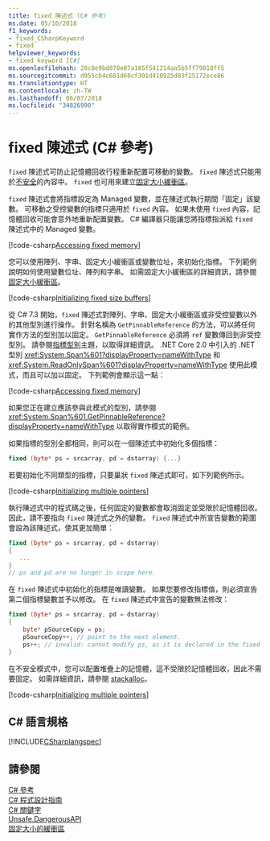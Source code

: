 ```yaml
---
title: fixed 陳述式 (C# 參考)
ms.date: 05/10/2018
f1_keywords:
- fixed_CSharpKeyword
- fixed
helpviewer_keywords:
- fixed keyword [C#]
ms.openlocfilehash: 28c8e9bd078e07a185f541214aa5b5ff79018ff5
ms.sourcegitcommit: d955cb4c681d68cf301d410925d83f25172ece86
ms.translationtype: HT
ms.contentlocale: zh-TW
ms.lasthandoff: 06/07/2018
ms.locfileid: "34826990"
---
```

# <a name="fixed-statement-c-reference"></a>fixed 陳述式 (C# 參考)

`fixed` 陳述式可防止記憶體回收行程重新配置可移動的變數。 `fixed` 陳述式只能用於[不安全](unsafe.md)的內容中。 `fixed` 也可用來建立[固定大小緩衝區](../../programming-guide/unsafe-code-pointers/fixed-size-buffers.md)。

`fixed` 陳述式會將指標設定為 Managed 變數，並在陳述式執行期間「固定」該變數。 可移動之受控變數的指標只適用於 `fixed` 內容。 如果未使用 `fixed` 內容，記憶體回收可能會意外地重新配置變數。 C# 編譯器只能讓您將指標指派給 `fixed` 陳述式中的 Managed 變數。

[!code-csharp[Accessing fixed memory](../../../../samples/snippets/csharp/keywords/FixedKeywordExamples.cs#1)]

您可以使用陣列、字串、固定大小緩衝區或變數位址，來初始化指標。 下列範例說明如何使用變數位址、陣列和字串。 如需固定大小緩衝區的詳細資訊，請參閱[固定大小緩衝區](../../programming-guide/unsafe-code-pointers/fixed-size-buffers.md)。

[!code-csharp[Initializing fixed size buffers](../../../../samples/snippets/csharp/keywords/FixedKeywordExamples.cs#2)]

從 C# 7.3 開始，`fixed` 陳述式對陣列、字串、固定大小緩衝區或非受控變數以外的其他型別進行操作。 針對名稱為 `GetPinnableReference` 的方法，可以將任何實作方法的型別加以固定。 `GetPinnableReference` 必須將 `ref` 變數傳回到非受控型別。 請參閱[指標型別](../../programming-guide/unsafe-code-pointers/pointer-types.md)主題，以取得詳細資訊。 .NET Core 2.0 中引入的 .NET 型別 <xref:System.Span%601?displayProperty=nameWithType> 和 <xref:System.ReadOnlySpan%601?displayProperty=nameWithType> 使用此模式，而且可以加以固定。 下列範例會顯示這一點：

[!code-csharp[Accessing fixed memory](../../../../samples/snippets/csharp/keywords/FixedKeywordExamples.cs#FixedSpan)]

如果您正在建立應該參與此模式的型別，請參閱 <xref:System.Span%601.GetPinnableReference?displayProperty=nameWithType> 以取得實作模式的範例。

如果指標的型別全都相同，則可以在一個陳述式中初始化多個指標：

```csharp
fixed (byte* ps = srcarray, pd = dstarray) {...}
```

若要初始化不同類型的指標，只要巢狀 `fixed` 陳述式即可，如下列範例所示。

[!code-csharp[Initializing multiple pointers](../../../../samples/snippets/csharp/keywords/FixedKeywordExamples.cs#3)]

執行陳述式中的程式碼之後，任何固定的變數都會取消固定並受限於記憶體回收。 因此，請不要指向 `fixed` 陳述式之外的變數。 `fixed` 陳述式中所宣告變數的範圍會設為該陳述式，使其更加簡單：

```csharp
fixed (byte* ps = srcarray, pd = dstarray)
{
   ...
}
// ps and pd are no longer in scope here.
```

在 `fixed` 陳述式中初始化的指標是唯讀變數。 如果您要修改指標值，則必須宣告第二個指標變數並予以修改。 在 `fixed` 陳述式中宣告的變數無法修改：

```csharp
fixed (byte* ps = srcarray, pd = dstarray)
{
    byte* pSourceCopy = ps;
    pSourceCopy++; // point to the next element.
    ps++; // invalid: cannot modify ps, as it is declared in the fixed statement.
}
```


在不安全模式中，您可以配置堆疊上的記憶體，這不受限於記憶體回收，因此不需要固定。 如需詳細資訊，請參閱 [stackalloc](stackalloc.md)。

[!code-csharp[Initializing multiple pointers](../../../../samples/snippets/csharp/keywords/FixedKeywordExamples.cs#4)]

## <a name="c-language-specification"></a>C# 語言規格

 [!INCLUDE[CSharplangspec](~/includes/csharplangspec-md.md)]

## <a name="see-also"></a>請參閱

 [C# 參考](../index.md)  
 [C# 程式設計指南](../../programming-guide/index.md)  
 [C# 關鍵字](index.md)  
 [Unsafe.DangerousAPI](unsafe.md)  
 [固定大小的緩衝區](../../programming-guide/unsafe-code-pointers/fixed-size-buffers.md)
